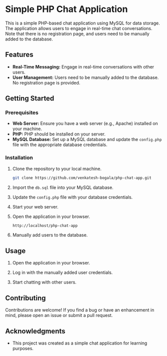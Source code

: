 # Simple PHP Chat Application

This is a simple PHP-based chat application using MySQL for data storage. The application allows users to engage in real-time chat conversations. Note that there is no registration page, and users need to be manually added to the database.

## Features

- **Real-Time Messaging:** Engage in real-time conversations with other users.
- **User Management:** Users need to be manually added to the database. No registration page is provided.

## Getting Started

### Prerequisites

- **Web Server:** Ensure you have a web server (e.g., Apache) installed on your machine.
- **PHP:** PHP should be installed on your server.
- **MySQL Database:** Set up a MySQL database and update the `config.php` file with the appropriate database credentials.

### Installation

1. Clone the repository to your local machine.

    ```bash
    git clone https://github.com/venkatesh-bogala/php-chat-app.git
    ```

2. Import the `db.sql` file into your MySQL database.

3. Update the `config.php` file with your database credentials.

4. Start your web server.

5. Open the application in your browser.

    ```bash
    http://localhost/php-chat-app
    ```

6. Manually add users to the database.

## Usage

1. Open the application in your browser.

2. Log in with the manually added user credentials.

3. Start chatting with other users.

## Contributing

Contributions are welcome! If you find a bug or have an enhancement in mind, please open an issue or submit a pull request.


## Acknowledgments

- This project was created as a simple chat application for learning purposes.
